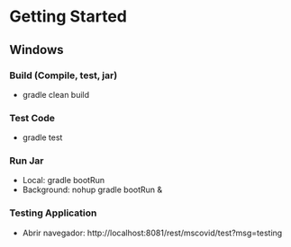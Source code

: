 # Getting Started

## Windows

### Build (Compile, test, jar)
* gradle clean build

### Test Code
* gradle test

### Run Jar
* Local:      gradle bootRun 
* Background: nohup gradle bootRun &

### Testing Application
* Abrir navegador: http://localhost:8081/rest/mscovid/test?msg=testing


